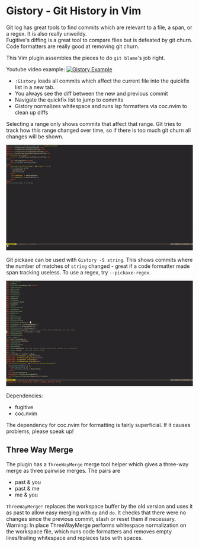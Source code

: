 # Gistory - Git History in Vim

Git log has great tools to find commits which are relevant to a file, a span, or a regex. It is also really unweildy.  
Fugitive's diffing is a great tool to compare files but is defeated by git churn.  
Code formatters are really good at removing git churn.

This Vim plugin assembles the pieces to do `git blame`'s job right.

Youtube video example:
[![Gistory Example](https://img.youtube.com/vi/Px45io_pphM/0.jpg)](https://www.youtube.com/watch?v=Px45io_pphM&feature=youtu.be)


- `:Gistory` loads all commits which affect the current file into the quickfix list in a new tab. 
- You always see the diff between the new and previous commit
- Navigate the quickfix list to jump to commits
- Gistory normalizes whitespace and runs lsp formatters via coc.nvim to clean up diffs


Selecting a range only shows commits that affect that range. Git tries to track how this range changed over time, so if there is too much git churn all changes will be shown.

![gistory range](gistory_range.gif)


Git pickaxe can be used with `Gistory -S string`. This shows commits where the number of matches of `string` changed - great if a code formatter made span tracking useless. To use a regex, try `--pickaxe-regex`.

![gistory regex](gistory_regex.gif)


Dependencies:

- fugitive
- coc.nvim


The dependency for coc.nvim for formatting is fairly superficial. If it causes problems, please speak up!



## Three Way Merge


The plugin has a `ThreeWayMerge` merge tool helper which gives a three-way merge as three pairwise merges. The pairs are

- past & you
- past & me
- me & you


`ThreeWayMerge!` replaces the workspace buffer by the old version and uses it as past to allow easy merging with `dp` and `do`. It checks that there were no changes since the previous commit, stash or reset them if necessary.
Warning: In place ThreeWayMerge performs whitespace normalization on the workspace file, which runs code formatters and removes empty lines/trailing whitespace and replaces tabs with spaces.
